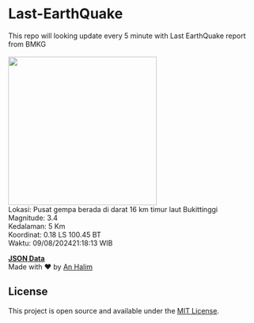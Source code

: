 # Last-EarthQuake
This repo will looking update every 5 minute with Last EarthQuake report from BMKG
<br>
<br>
<img src="https://static.bmkg.go.id/20240809211813.mmi.jpg" width="300"/>
<br>
Lokasi: Pusat gempa berada di darat 16 km timur laut Bukittinggi <br>
Magnitude: 3.4 <br>
Kedalaman: 5 Km <br>
Koordinat: 0.18 LS 100.45 BT <br>
Waktu: 09/08/202421:18:13 WIB <br>

<a href="./data/data.json">**JSON Data**</a>
<br>
Made with ❤️ by <a href="https://github.com/an-halim">An Halim</a>
## License

This project is open source and available under the [MIT License](LICENSE).
